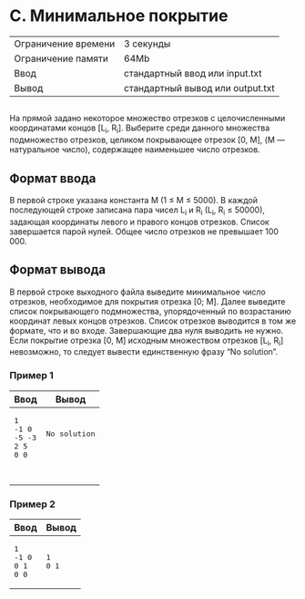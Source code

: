 <div class="problem-statement">
   <div class="header">
      <h1 class="title">C. Минимальное покрытие</h1>
      <table>
         <tr class="time-limit">
            <td class="property-title">Ограничение времени</td>
            <td>3&nbsp;секунды</td>
         </tr>
         <tr class="memory-limit">
            <td class="property-title">Ограничение памяти</td>
            <td>64Mb</td>
         </tr>
         <tr class="input-file">
            <td class="property-title">Ввод</td>
            <td colspan="1">стандартный ввод или input.txt</td>
         </tr>
         <tr class="output-file">
            <td class="property-title">Вывод</td>
            <td colspan="1">стандартный вывод или output.txt</td>
         </tr>
      </table>
   </div>
   <h2></h2>
   <div class="legend"><span style="">
         <p>На прямой задано некоторое множество отрезков с целочисленными координатами концов <span style="">[<span class="tex-math-text">L<sub>i</sub></span>, <span class="tex-math-text">R<sub>i</sub></span>]</span>. Выберите среди данного множества подмножество отрезков, целиком покрывающее отрезок <span style="">[0, M]</span>, (M — натуральное число), содержащее наименьшее число отрезков.
         </p></span><p></p>
   </div>
   <h2>Формат ввода</h2>
   <div class="input-specification"><span style="">
         <p>В первой строке указана константа M (<span class="tex-math-text">1 &le; M &le; 5000</span>). В каждой последующей строке записана пара чисел <span class="tex-math-text">L<sub>i</sub></span> и <span class="tex-math-text">R<sub>i</sub></span> (<span class="tex-math-text">L<sub>i</sub>, R<sub>i</sub> &le; 50000</span>), задающая координаты левого и правого концов отрезков. Список завершается парой нулей. Общее число отрезков не превышает
            100 000.
         </p></span></div>
   <h2>Формат вывода</h2>
   <div class="output-specification"><span style="">
         <p>В первой строке выходного файла выведите минимальное число отрезков, необходимое для покрытия отрезка <span style="">[0; M]</span>. Далее выведите список покрывающего подмножества, упорядоченный по возрастанию координат левых концов отрезков. Список отрезков
            выводится в том же формате, что и во входe. Завершающие два нуля выводить не нужно. Если покрытие отрезка <span style="">[0, M]</span> исходным множеством отрезков <span style="">[<span class="tex-math-text">L<sub>i</sub></span>, <span class="tex-math-text">R<sub>i</sub></span>]</span> невозможно, то следует вывести единственную фразу “No solution”.
         </p></span><p></p>
   </div>
   <h3>Пример 1</h3>
   <table class="sample-tests">
      <thead>
         <tr>
            <th>Ввод</th>
            <th>Вывод</th>
         </tr>
      </thead>
      <tbody>
         <tr>
            <td><pre>1
-1 0
-5 -3
2 5
0 0

</pre></td>
            <td><pre>No solution

</pre></td>
         </tr>
      </tbody>
   </table>
   <h3>Пример 2</h3>
   <table class="sample-tests">
      <thead>
         <tr>
            <th>Ввод</th>
            <th>Вывод</th>
         </tr>
      </thead>
      <tbody>
         <tr>
            <td><pre>1
-1 0
0 1
0 0
</pre></td>
            <td><pre>1
0 1
</pre></td>
         </tr>
      </tbody>
   </table>
</div></div>
